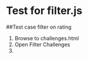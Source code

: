 # Test for filter.js

##Test case filter on rating
1. Browse to challenges.html
2. Open Filter Challenges
3. 